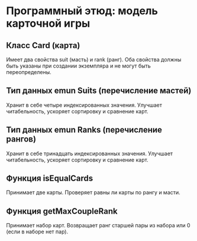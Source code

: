 # Программный этюд: модель карточной игры

## Класс Card (карта)
Имеет два свойства suit (масть) и rank (ранг).
Оба свойства должны быть указаны при создании экземпляра и не могут быть переопределены.

## Тип данных emun Suits (перечисление мастей)
Хранит в себе четыре индексированных значения.
Улучшает читабельность, ускоряет сортировку и сравнение карт.

## Тип данных emun Ranks (перечисление рангов)
Хранит в себе тринадцать индексированных значения.
Улучшает читабельность, ускоряет сортировку и сравнение карт.

## Функция isEqualCards
Принимает две карты. Проверяет равны ли карты по рангу и масти.

## Функция getMaxCoupleRank
Принимает набор карт. Возвращает ранг старшей пары из набора или 0 (если в наборе нет пар).
